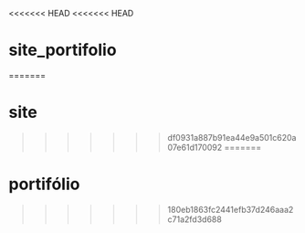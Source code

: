<<<<<<< HEAD
<<<<<<< HEAD
# site_portifolio
=======
# site
>>>>>>> df0931a887b91ea44e9a501c620a07e61d170092
=======
# portifólio
>>>>>>> 180eb1863fc2441efb37d246aaa2c71a2fd3d688
